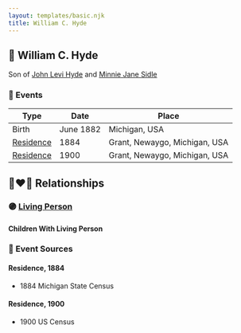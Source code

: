 ```yaml
---
layout: templates/basic.njk
title: William C. Hyde
---
```

## 🔵 William C. Hyde

Son of [John Levi Hyde](/people/2/23020300) and [Minnie Jane Sidle](/people/7/73883806)

### 📆 Events

Type | Date | Place
------ | ------ | ------
Birth | June 1882 | Michigan, USA
[Residence](#event-1) | 1884 | Grant, Newaygo, Michigan, USA
[Residence](#event-2) | 1900 | Grant, Newaygo, Michigan, USA

## 👩‍❤️‍👨 Relationships

### 🟣 [Living Person](/people/3/32326528)

#### Children With Living Person
### 📰 Event Sources

#### <a id="event-1"></a> Residence, 1884
* 1884 Michigan State Census

#### <a id="event-2"></a> Residence, 1900
* 1900 US Census